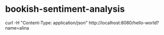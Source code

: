 # bookish-sentiment-analysis
curl -H "Content-Type: application/json" http://localhost:8080/hello-world?name=alina

